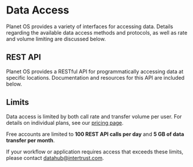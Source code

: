 # Data Access

Planet OS provides a variety of interfaces for accessing data. Details regarding the available data access methods and protocols, as well as rate and volume limiting are discussed below.

## REST API
Planet OS provides a RESTful API for programmatically accessing data at specific locations. Documentation and resources for this API are included below.

## Limits
Data access is limited by both call rate and transfer volume per user. For details on individual plans, see our [pricing page](http://data.planetos.com/plans).

Free accounts are limited to **100 REST API calls per day** and **5 GB of data transfer per month**.

If your workflow or application requires access that exceeds these limits, please contact [datahub@intertrust.com](mailto:datahub@intertrust.com).
